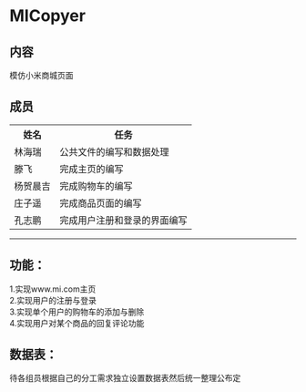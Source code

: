 # MICopyer
## 内容
模仿小米商城页面
## 成员


<table>
    <tr>
        <th>姓名</th>
        <th>任务</th>
    </tr>
    <tr>
        <td>林海瑞</td>
        <td>公共文件的编写和数据处理</td>
    </tr>
    <tr>
        <td>滕飞</td>
        <td>完成主页的编写</td>
    </tr>
    <tr>
        <td>杨贺晨吉</td>
        <td>完成购物车的编写</td>
    </tr>
    <tr>
        <td>庄子遥</td>
        <td>完成商品页面的编写</td>
    </tr>
    <tr>
        <td>孔志鹏</td>
        <td>完成用户注册和登录的界面编写</td>
    </tr>
</table>

****
## 功能：
1.实现www.mi.com主页<br/>
2.实现用户的注册与登录<br/>
3.实现单个用户的购物车的添加与删除<br/>
4.实现用户对某个商品的回复评论功能<br/>
## 数据表：
 待各组员根据自己的分工需求独立设置数据表然后统一整理公布定
